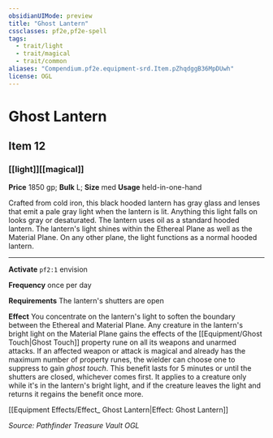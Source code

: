 ```yaml
---
obsidianUIMode: preview
title: "Ghost Lantern"
cssclasses: pf2e,pf2e-spell
tags:
  - trait/light
  - trait/magical
  - trait/common
aliases: "Compendium.pf2e.equipment-srd.Item.pZhqdggB36MpDUwh"
license: OGL
---
```

# Ghost Lantern
## Item 12
### [[light]][[magical]]


**Price** 1850 gp; 
**Bulk** L; **Size** med
**Usage** held-in-one-hand

Crafted from cold iron, this black hooded lantern has gray glass and lenses that emit a pale gray light when the lantern is lit. Anything this light falls on looks gray or desaturated. The lantern uses oil as a standard hooded lantern. The lantern's light shines within the Ethereal Plane as well as the Material Plane. On any other plane, the light functions as a normal hooded lantern.

* * *

**Activate** `pf2:1` envision

**Frequency** once per day

**Requirements** The lantern's shutters are open

**Effect** You concentrate on the lantern's light to soften the boundary between the Ethereal and Material Plane. Any creature in the lantern's bright light on the Material Plane gains the effects of the [[Equipment/Ghost Touch|Ghost Touch]] property rune on all its weapons and unarmed attacks. If an affected weapon or attack is magical and already has the maximum number of property runes, the wielder can choose one to suppress to gain _ghost touch_. This benefit lasts for 5 minutes or until the shutters are closed, whichever comes first. It applies to a creature only while it's in the lantern's bright light, and if the creature leaves the light and returns it regains the benefit once more.

[[Equipment Effects/Effect_ Ghost Lantern|Effect: Ghost Lantern]]

*Source: Pathfinder Treasure Vault*
*OGL*